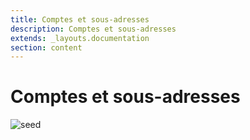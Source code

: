 ```yaml
---
title: Comptes et sous-adresses
description: Comptes et sous-adresses
extends: _layouts.documentation
section: content
---
```


# Comptes et sous-adresses

<img src="/assets/img/seed.svg" alt="seed">